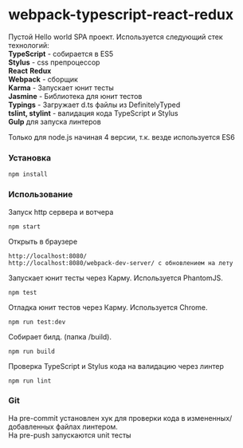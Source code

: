 # webpack-typescript-react-redux

Пустой Hello world SPA проект. Используется следующий стек технологий:  
**TypeScript** - собирается в ES5  
**Stylus** - css препроцессор  
**React** **Redux**  
**Webpack** - сборщик  
**Karma** - Запускает юнит тесты  
**Jasmine** - Библиотека для юнит тестов  
**Typings** - Загружает d.ts файлы из DefinitelyTyped  
**tslint, stylint** - валидация кода TypeScript и Stylus  
**Gulp** для запуска линтеров

Только для node.js начиная 4 версии, т.к. везде используется ES6
### Установка
```
npm install
```

### Использование
Запуск http сервера и вотчера
```
npm start
```

Открыть в браузере
```
http://localhost:8080/  
http://localhost:8080/webpack-dev-server/ с обновлением на лету
```

Запускает юнит тесты через Карму. Используется PhantomJS.
```
npm test
```

Отладка юнит тестов через Карму. Используется Chrome.
```
npm run test:dev
```

Собирает билд. (папка /build).
```
npm run build
```

Проверка TypeScript и Stylus кода на валидацию через линтер
```
npm run lint
```

### Git
На pre-commit установлен хук для проверки кода в измененных/добавленных файлах линтером.  
На pre-push запускаются unit тесты
